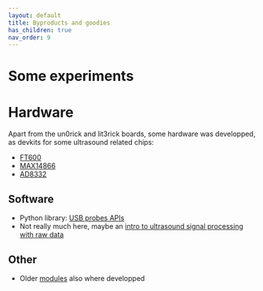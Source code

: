 ```yaml
---
layout: default
title: Byproducts and goodies
has_children: true
nav_order: 9
---
```





# Some experiments

# Hardware

Apart from the un0rick and lit3rick boards, some hardware was developped, as devkits for some ultrasound related chips:

* [FT600](http://un0rick.cc/ft600) 
* [MAX14866](http://un0rick.cc/max14866) 
* [AD8332](http://un0rick.cc/ad8332) 

## Software

* Python library: [USB probes APIs]()
* Not really much here, maybe an [intro to ultrasound signal processing with raw data](https://github.com/kelu124/us_rf_processing/)

## Other
* Older [modules](https://github.com/kelu124/echomods/blob/master/include/AddModulesSummary.md) also where developped


